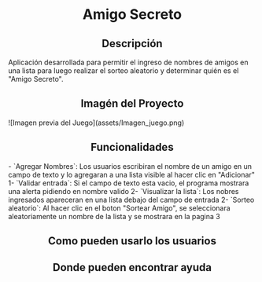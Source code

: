 <h1 align="center"> Amigo Secreto </h1>
<h2 align="center"> Descripción </h2>
Aplicación desarrollada para permitir el ingreso de nombres de amigos en una lista para luego realizar el sorteo aleatorio y determinar quién es el "Amigo Secreto".
<h2 align="center"> Imagén del Proyecto </h2>
![Imagen previa del Juego](assets/Imagen_juego.png)
<h2 align="center"> Funcionalidades </h2>
- `Agregar Nombres`: Los usuarios escribiran el nombre de un amigo en un campo de texto y lo agregaran a una lista visible al hacer clic en "Adicionar" 1- 
`Validar entrada`: Si el campo de texto esta vacio, el programa mostrara una alerta pidiendo en nombre valido 2- 
`Visualizar la lista`: Los nobres ingresados apareceran en una lista debajo del campo de entrada  2- 
`Sorteo aleatorio`: Al hacer clic en el boton "Sortear Amigo", se seleccionara aleatoriamente un nombre de la lista y se mostrara en la pagina 3
<h2 align="center"> Como pueden usarlo los usuarios </h2>
<h2 align="center"> Donde pueden encontrar ayuda </h2>

